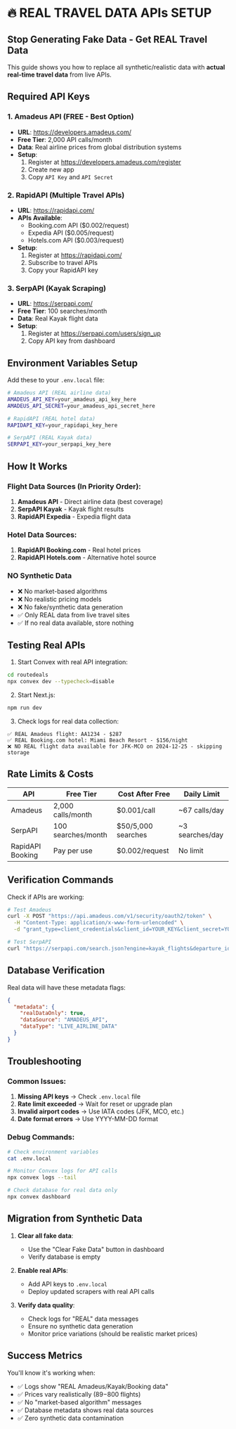# 🔥 REAL TRAVEL DATA APIs SETUP

## Stop Generating Fake Data - Get REAL Travel Data

This guide shows you how to replace all synthetic/realistic data with **actual real-time travel data** from live APIs.

## Required API Keys

### 1. Amadeus API (FREE - Best Option)
- **URL**: https://developers.amadeus.com/
- **Free Tier**: 2,000 API calls/month
- **Data**: Real airline prices from global distribution systems
- **Setup**:
  1. Register at https://developers.amadeus.com/register
  2. Create new app
  3. Copy `API Key` and `API Secret`

### 2. RapidAPI (Multiple Travel APIs)
- **URL**: https://rapidapi.com/
- **APIs Available**:
  - Booking.com API ($0.002/request)
  - Expedia API ($0.005/request) 
  - Hotels.com API ($0.003/request)
- **Setup**:
  1. Register at https://rapidapi.com/
  2. Subscribe to travel APIs
  3. Copy your RapidAPI key

### 3. SerpAPI (Kayak Scraping)
- **URL**: https://serpapi.com/
- **Free Tier**: 100 searches/month
- **Data**: Real Kayak flight data
- **Setup**:
  1. Register at https://serpapi.com/users/sign_up
  2. Copy API key from dashboard

## Environment Variables Setup

Add these to your `.env.local` file:

```bash
# Amadeus API (REAL airline data)
AMADEUS_API_KEY=your_amadeus_api_key_here
AMADEUS_API_SECRET=your_amadeus_api_secret_here

# RapidAPI (REAL hotel data)
RAPIDAPI_KEY=your_rapidapi_key_here

# SerpAPI (REAL Kayak data) 
SERPAPI_KEY=your_serpapi_key_here
```

## How It Works

### Flight Data Sources (In Priority Order):
1. **Amadeus API** - Direct airline data (best coverage)
2. **SerpAPI Kayak** - Kayak flight results 
3. **RapidAPI Expedia** - Expedia flight data

### Hotel Data Sources:
1. **RapidAPI Booking.com** - Real hotel prices
2. **RapidAPI Hotels.com** - Alternative hotel source

### NO Synthetic Data
- ❌ No market-based algorithms
- ❌ No realistic pricing models  
- ❌ No fake/synthetic data generation
- ✅ Only REAL data from live travel sites
- ✅ If no real data available, store nothing

## Testing Real APIs

1. Start Convex with real API integration:
```bash
cd routedeals
npx convex dev --typecheck=disable
```

2. Start Next.js:
```bash
npm run dev
```

3. Check logs for real data collection:
```
✅ REAL Amadeus flight: AA1234 - $287
✅ REAL Booking.com hotel: Miami Beach Resort - $156/night
❌ NO REAL flight data available for JFK-MCO on 2024-12-25 - skipping storage
```

## Rate Limits & Costs

| API | Free Tier | Cost After Free | Daily Limit |
|-----|-----------|-----------------|-------------|
| Amadeus | 2,000 calls/month | $0.001/call | ~67 calls/day |
| SerpAPI | 100 searches/month | $50/5,000 searches | ~3 searches/day |
| RapidAPI Booking | Pay per use | $0.002/request | No limit |

## Verification Commands

Check if APIs are working:

```bash
# Test Amadeus
curl -X POST "https://api.amadeus.com/v1/security/oauth2/token" \
  -H "Content-Type: application/x-www-form-urlencoded" \
  -d "grant_type=client_credentials&client_id=YOUR_KEY&client_secret=YOUR_SECRET"

# Test SerpAPI  
curl "https://serpapi.com/search.json?engine=kayak_flights&departure_id=JFK&arrival_id=MCO&outbound_date=2024-12-25&api_key=YOUR_KEY"
```

## Database Verification

Real data will have these metadata flags:
```json
{
  "metadata": {
    "realDataOnly": true,
    "dataSource": "AMADEUS_API", 
    "dataType": "LIVE_AIRLINE_DATA"
  }
}
```

## Troubleshooting

### Common Issues:
1. **Missing API keys** → Check `.env.local` file
2. **Rate limit exceeded** → Wait for reset or upgrade plan
3. **Invalid airport codes** → Use IATA codes (JFK, MCO, etc.)
4. **Date format errors** → Use YYYY-MM-DD format

### Debug Commands:
```bash
# Check environment variables
cat .env.local

# Monitor Convex logs for API calls
npx convex logs --tail

# Check database for real data only
npx convex dashboard
```

## Migration from Synthetic Data

1. **Clear all fake data**:
   - Use the "Clear Fake Data" button in dashboard
   - Verify database is empty

2. **Enable real APIs**:
   - Add API keys to `.env.local`
   - Deploy updated scrapers with real API calls

3. **Verify data quality**:
   - Check logs for "REAL" data messages
   - Ensure no synthetic data generation
   - Monitor price variations (should be realistic market prices)

## Success Metrics

You'll know it's working when:
- ✅ Logs show "REAL Amadeus/Kayak/Booking data"
- ✅ Prices vary realistically ($89-$800 flights)
- ✅ No "market-based algorithm" messages
- ✅ Database metadata shows real data sources
- ✅ Zero synthetic data contamination 